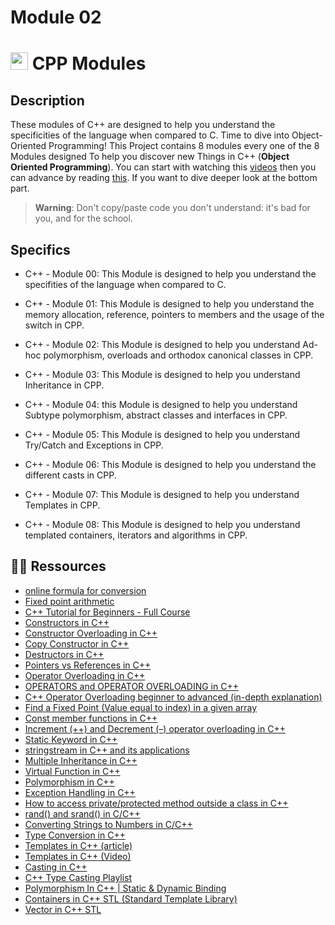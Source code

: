 # Module 02

# <img src="https://user-images.githubusercontent.com/54292953/142726987-139b4a51-9471-4aa3-9051-1bab383c38c9.png"  width="28px"> CPP Modules

## Description

These modules of C++ are designed to help you understand the specificities of the language when compared to C. Time to dive into Object-Oriented Programming!
This Project contains 8 modules every one of the 8 Modules designed To help you discover new Things in C++ (**Object Oriented Programming**). You can start with watching this [videos](https://youtube.com/playlist?list=PLlrATfBNZ98dudnM48yfGUldqGD0S4FFb) then you can advance by reading [this](https://www.learncpp.com). If you want to dive deeper look at the bottom part.

>  **Warning**: Don't copy/paste code you don't understand: it's bad for you, and for the school.

## Specifics

- C++ - Module 00: This Module is designed to help you understand the specifities of the language when compared to C.

- C++ - Module 01: This Module is designed to help you understand the memory allocation, reference, pointers to members and the usage of the switch in CPP.

- C++ - Module 02: This Module is designed to help you understand Ad-hoc polymorphism, overloads and orthodox canonical classes in CPP.

- C++ - Module 03: This Module is designed to help you understand Inheritance in CPP.

- C++ - Module 04: this Module is designed to help you understand Subtype polymorphism, abstract classes and interfaces in CPP.

- C++ - Module 05: This Module is designed to help you understand Try/Catch and Exceptions in CPP.

- C++ - Module 06: This Module is designed to help you understand the different casts in CPP.

- C++ - Module 07: This Module is designed to help you understand Templates in CPP.

- C++ - Module 08: This Module is designed to help you understand templated containers, iterators and algorithms in CPP.

## 👨‍💻 Ressources

* [online formula for conversion](https://embeddedartistry.com/blog/2018/07/12/simple-fixed-point-conversion-in-c/)
* [Fixed point arithmetic](https://spin.atomicobject.com/2012/03/15/simple-fixed-point-math/)
* [C++ Tutorial for Beginners - Full Course](https://www.youtube.com/watch?v=vLnPwxZdW4Y&ab_channel=freeCodeCamp.org)
* [Constructors in C++](https://www.geeksforgeeks.org/constructors-c/)
* [Constructor Overloading in C++](https://www.geeksforgeeks.org/constructor-overloading-c/)
* [Copy Constructor in C++](https://www.geeksforgeeks.org/copy-constructor-in-cpp/)
* [Destructors in C++](https://www.geeksforgeeks.org/destructors-c/)
* [Pointers vs References in C++](https://www.geeksforgeeks.org/pointers-vs-references-cpp/)
* [Operator Overloading in C++](https://www.geeksforgeeks.org/operator-overloading-c/)
* [OPERATORS and OPERATOR OVERLOADING in C++](https://www.youtube.com/watch?v=mS9755gF66w&ab_channel=TheCherno)
* [C++ Operator Overloading beginner to advanced (in-depth explanation)](https://www.youtube.com/watch?v=BnMnozsSPmw&ab_channel=CodeBeauty)
* [Find a Fixed Point (Value equal to index) in a given array](https://www.geeksforgeeks.org/find-a-fixed-point-in-a-given-array/)
* [Const member functions in C++](https://www.geeksforgeeks.org/const-member-functions-c/)
* [Increment (++) and Decrement (–) operator overloading in C++](https://www.geeksforgeeks.org/increment-and-decrement-operator-overloading-in-c/)
* [Static Keyword in C++](https://www.geeksforgeeks.org/static-keyword-cpp/)
* [stringstream in C++ and its applications](https://www.geeksforgeeks.org/stringstream-c-applications/)
* [Multiple Inheritance in C++](https://www.geeksforgeeks.org/multiple-inheritance-in-c/)
* [Virtual Function in C++](https://www.geeksforgeeks.org/virtual-function-cpp/)
* [Polymorphism in C++](https://www.geeksforgeeks.org/polymorphism-in-c/)
* [Exception Handling in C++](https://www.geeksforgeeks.org/exception-handling-c/)
* [How to access private/protected method outside a class in C++](https://www.geeksforgeeks.org/how-to-access-private-protected-method-outside-a-class-in-c/)
* [rand() and srand() in C/C++](https://www.geeksforgeeks.org/rand-and-srand-in-ccpp/)
* [Converting Strings to Numbers in C/C++](https://www.geeksforgeeks.org/converting-strings-numbers-cc/)
* [Type Conversion in C++](https://www.geeksforgeeks.org/type-conversion-in-c/)
* [Templates in C++ (article)](https://www.geeksforgeeks.org/templates-cpp/)
* [Templates in C++ (Video)](https://www.youtube.com/watch?v=I-hZkUa9mIs&ab_channel=TheCherno)
* [Casting in C++](https://www.youtube.com/watch?v=pWZS1MtxI-A&ab_channel=TheCherno)
* [C++ Type Casting Playlist](https://www.youtube.com/playlist?list=PL1w8k37X_6L-KS5DQt7U0rCtgIgdIadWz)
* [Polymorphism In C++ | Static & Dynamic Binding](https://www.youtube.com/watch?v=mv5_l4kuVho&ab_channel=CppNuts)
* [Containers in C++ STL (Standard Template Library)](https://www.geeksforgeeks.org/containers-cpp-stl)
* [Vector in C++ STL](https://www.geeksforgeeks.org/vector-in-cpp-stl/)
